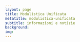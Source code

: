 ```yaml
---
layout: page
title: Modulistica Unificata
metatitle: modulistica-unificata
subtitle: informazioni e notizie
background:
img:
---
```

